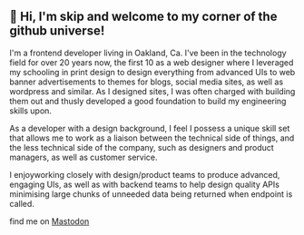 ## 👋 Hi, I'm skip and welcome to my corner of the github universe!

I'm a frontend developer living in Oakland, Ca. I've been in the technology field for over 20 years now, the first 10 as a web designer where I leveraged my schooling in print design  to design everything from advanced UIs to web banner advertisements to themes for blogs, social media sites, as well as wordpress and similar. As I designed sites, I was often charged with building them out and thusly developed a good foundation to build my engineering skills upon.

As a developer with a design background, I feel I possess a unique skill set that allows me to work as a liaison between the technical side of things, and the less technical side of the company, such as designers and product managers, as well as customer service.

I enjoyworking closely with design/product teams to produce advanced, engaging UIs, as well as  with backend teams to help design quality APIs minimising large chunks of unneeded data being returned when endpoint is called.

find me on <a rel="me" href="https://mastodon.social/@Jinx_138">Mastodon</a>
